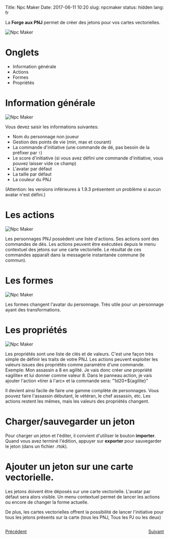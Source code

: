 Title: Npc Maker
Date: 2017-06-11 10:20
slug: npcmaker
status: hidden
lang: fr


La **Forge aux PNJ** permet de créer des jetons pour vos cartes vectorielles.

![Npc Maker]({static}/images/en/npc_makerinfo_screen.jpg)

# Onglets

* Information générale
* Actions
* Formes
* Propriétés

# Information générale

![Npc Maker]({static}/images/en/npc_makerinfo_screen.jpg)

Vous devez saisir les informations suivantes:

* Nom du personnage non joueur
* Gestion des points de vie (min, max et courant)
* La commande d'initiative (une commande de dé, pas besoin de la préfixer par `!`)
* Le score d'initiative  (si vous avez défini une commande d'initiative, vous pouvez laisser vide ce champ)
* L'avatar par défaut
* La taille par défaut
* La couleur du PNJ

(Attention: les versions inférieures à 1.9.3 présentent un problème si aucun avatar n'est défini.)

# Les actions

![Npc Maker]({static}/images/en/npcmake_actions_screen.jpg)

Les personnages PNJ possèdent une liste d'actions.
Ses actions sont des commandes de dés.
Les actions peuvent être exécutées depuis le menu contextuel des jetons sur une carte vectorielle.
Le résultat de ces commandes apparaît dans la messagerie instantanée commune (le commun).

# Les formes

![Npc Maker]({static}/images/en/npcmaker_shape_screen.jpg)

Les formes changent l'avatar du personnage. Très utile pour un personnage ayant des transformations.

# Les propriétés

![Npc Maker]({static}/images/en/npcmaker_property_screen.jpg)

Les propriétés sont une liste de clés et de valeurs. C'est une façon très simple de définir les traits de votre PNJ.
Les actions peuvent exploiter les valeurs issues des propriétés comme paramètre d'une commande.
Exemple:
Mon assassin a 8 en agilité.
Je vais donc créer une propriété «agilite» et lui donner comme valeur 8.
Dans le panneau action, je vais ajouter l'action «tirer à l'arc» et la commande sera: "1d20+${agilite}"

Il devient ainsi facile de faire une gamme complète de personnages. Vous pouvez faire l'assassin débutant, le vétéran, le chef assassin, etc.
Les actions restent les mêmes, mais les valeurs des propriétés changent.

# Charger/sauvegarder un jeton

Pour charger un jeton et l'éditer, il convient d'utiliser le bouton **importer**.
Quand vous avez terminé l'édition, appuyer sur **exporter** pour sauvegarder le jeton (dans un fichier .rtok).

# Ajouter un jeton sur une carte vectorielle.

Les jetons doivent être déposés sur une carte vectorielle. L'avatar par défaut sera alors visible. Un menu contextuel permet de lancer les actions ou encore de changer la forme actuelle.

De plus, les cartes vectorielles offrent la possibilité de lancer l'initiative pour tous les jetons présents sur la carte (tous les PNJ, Tous les PJ ou les deux)

<p style="text-align: left; width:49%; display: inline-block;"><a href="/fr/dicebookmark.html">Précédent</a></p> <p style="text-align: right; width:50%;  display: inline-block;"><a href="/fr/music.html">Suivant</a></p>
